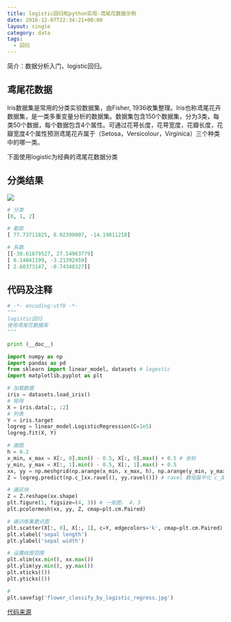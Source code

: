 ```yaml
---
title: logistic回归和python实现-鸢尾花数据示例
date: 2016-12-07T22:34:21+00:00
layout: single
category: data
tags:
  - 回归
---
```

简介：数据分析入门，logistic回归。

## 鸢尾花数据
Iris数据集是常用的分类实验数据集，由Fisher, 1936收集整理。Iris也称鸢尾花卉数据集，是一类多重变量分析的数据集。数据集包含150个数据集，分为3类，每类50个数据，每个数据包含4个属性。可通过花萼长度，花萼宽度，花瓣长度，花瓣宽度4个属性预测鸢尾花卉属于（Setosa，Versicolour，Virginica）三个种类中的哪一类。

下面使用logistic为经典的鸢尾花数据分类

<!--more-->
## 分类结果
![](http://odhzhpju9.bkt.clouddn.com/flower_classify_by_logistic_regress.jpg)

```python
# 分类
[0, 1, 2]

# 截距
[ 77.73711825, 8.02399007, -14.19811218]

# 系数
[[-30.61879527, 27.54963779]
[ 0.14041199, -3.21392459]
[ 2.60373147, -0.74348327]]
```

## 代码及注释

```python
# -*- encoding:utf8 -*-
"""
logistic回归
使用鸢尾花数据库
"""

print (__doc__)

import numpy as np
import pandas as pd
from sklearn import linear_model, datasets # logestic
import matplotlib.pyplot as plt

# 加载数据
iris = datasets.load_iris()
# 矩阵
X = iris.data[:, :2]
# 列表
Y = iris.target
logreg = linear_model.LogisticRegression(C=1e5)
logreg.fit(X, Y)

# 画图
h = 0.2
x_min, x_max = X[:, 0].min() - 0.5, X[:, 0].max() + 0.5 # 坐标
y_min, y_max = X[:, 1].min() - 0.5, X[:, 1].max() + 0.5
xx, yy = np.meshgrid(np.arange(x_min, x_max, h), np.arange(y_min, y_max, h)) # 网格
Z = logreg.predict(np.c_[xx.ravel(), yy.ravel()]) # ravel 数组扁平化 c_类似于python的zip()

# 画区块
Z = Z.reshape(xx.shape)
plt.figure(1, figsize=(4, 3)) # 一张图， 4，3
plt.pcolormesh(xx, yy, Z, cmap=plt.cm.Paired)

# 画训练集散点图
plt.scatter(X[:, 0], X[:, 1], c=Y, edgecolors='k', cmap=plt.cm.Paired)
plt.xlabel('sepal length')
plt.ylabel('sepal width')

# 设置绘图范围
plt.xlim(xx.min(), xx.max())
plt.ylim(yy.min(), yy.max())
plt.xticks(())
plt.yticks(())

#
plt.savefig('flower_classify_by_logistic_regress.jpg')
```

[代码来源](http://scikit-learn.org/stable/auto_examples/linear_model/plot_iris_logistic.html#sphx-glr-auto-examples-linear-model-plot-iris-logistic-py)

